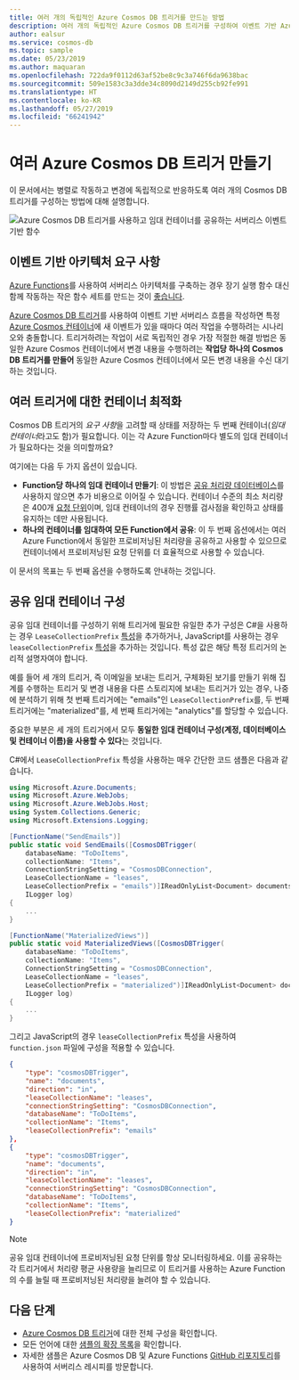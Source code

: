 ```yaml
---
title: 여러 개의 독립적인 Azure Cosmos DB 트리거를 만드는 방법
description: 여러 개의 독립적인 Azure Cosmos DB 트리거를 구성하여 이벤트 기반 Azure Functions 아키텍처를 만드는 방법을 알아봅니다.
author: ealsur
ms.service: cosmos-db
ms.topic: sample
ms.date: 05/23/2019
ms.author: maquaran
ms.openlocfilehash: 722da9f0112d63af52be8c9c3a746f6da9638bac
ms.sourcegitcommit: 509e1583c3a3dde34c8090d2149d255cb92fe991
ms.translationtype: HT
ms.contentlocale: ko-KR
ms.lasthandoff: 05/27/2019
ms.locfileid: "66241942"
---
```

# <a name="create-multiple-azure-cosmos-db-triggers"></a>여러 Azure Cosmos DB 트리거 만들기

이 문서에서는 병렬로 작동하고 변경에 독립적으로 반응하도록 여러 개의 Cosmos DB 트리거를 구성하는 방법에 대해 설명합니다.

![Azure Cosmos DB 트리거를 사용하고 임대 컨테이너를 공유하는 서버리스 이벤트 기반 함수](./media/change-feed-functions/multi-trigger.png)

## <a name="event-based-architecture-requirements"></a>이벤트 기반 아키텍처 요구 사항

[Azure Functions](../azure-functions/functions-overview.md)를 사용하여 서버리스 아키텍처를 구축하는 경우 장기 실행 함수 대신 함께 작동하는 작은 함수 세트를 만드는 것이 [좋습니다](../azure-functions/functions-best-practices.md#avoid-long-running-functions).

[Azure Cosmos DB 트리거](./change-feed-functions.md)를 사용하여 이벤트 기반 서버리스 흐름을 작성하면 특정 [Azure Cosmos 컨테이너](./databases-containers-items.md#azure-cosmos-containers)에 새 이벤트가 있을 때마다 여러 작업을 수행하려는 시나리오와 충돌합니다. 트리거하려는 작업이 서로 독립적인 경우 가장 적절한 해결 방법은 동일한 Azure Cosmos 컨테이너에서 변경 내용을 수행하려는 **작업당 하나의 Cosmos DB 트리거를 만들어** 동일한 Azure Cosmos 컨테이너에서 모든 변경 내용을 수신 대기하는 것입니다.

## <a name="optimizing-containers-for-multiple-triggers"></a>여러 트리거에 대한 컨테이너 최적화

Cosmos DB 트리거의 *요구 사항*을 고려할 때 상태를 저장하는 두 번째 컨테이너(*임대 컨테이너*라고도 함)가 필요합니다. 이는 각 Azure Function마다 별도의 임대 컨테이너가 필요하다는 것을 의미할까요?

여기에는 다음 두 가지 옵션이 있습니다.

* **Function당 하나의 임대 컨테이너 만들기**: 이 방법은 [공유 처리량 데이터베이스](./set-throughput.md#set-throughput-on-a-database)를 사용하지 않으면 추가 비용으로 이어질 수 있습니다. 컨테이너 수준의 최소 처리량은 400개 [요청 단위](./request-units.md)이며, 임대 컨테이너의 경우 진행률 검사점을 확인하고 상태를 유지하는 데만 사용됩니다.
* **하나의 컨테이너를 임대하여 모든 Function에서 공유**: 이 두 번째 옵션에서는 여러 Azure Function에서 동일한 프로비저닝된 처리량을 공유하고 사용할 수 있으므로 컨테이너에서 프로비저닝된 요청 단위를 더 효율적으로 사용할 수 있습니다.

이 문서의 목표는 두 번째 옵션을 수행하도록 안내하는 것입니다.

## <a name="configuring-a-shared-leases-container"></a>공유 임대 컨테이너 구성

공유 임대 컨테이너를 구성하기 위해 트리거에 필요한 유일한 추가 구성은 C#을 사용하는 경우 `LeaseCollectionPrefix` [특성](../azure-functions/functions-bindings-cosmosdb-v2.md#trigger---c-attributes)을 추가하거나, JavaScript를 사용하는 경우 `leaseCollectionPrefix` [특성](../azure-functions/functions-bindings-cosmosdb-v2.md#trigger---javascript-example)을 추가하는 것입니다. 특성 값은 해당 특정 트리거의 논리적 설명자여야 합니다.

예를 들어 세 개의 트리거, 즉 이메일을 보내는 트리거, 구체화된 보기를 만들기 위해 집계를 수행하는 트리거 및 변경 내용을 다른 스토리지에 보내는 트리거가 있는 경우, 나중에 분석하기 위해 첫 번째 트리거에는 "emails"인 `LeaseCollectionPrefix`를, 두 번째 트리거에는 "materialized"를, 세 번째 트리거에는 "analytics"를 할당할 수 있습니다.

중요한 부분은 세 개의 트리거에서 모두 **동일한 임대 컨테이너 구성(계정, 데이터베이스 및 컨테이너 이름)을 사용할 수 있다**는 것입니다.

C#에서 `LeaseCollectionPrefix` 특성을 사용하는 매우 간단한 코드 샘플은 다음과 같습니다.

```cs
using Microsoft.Azure.Documents;
using Microsoft.Azure.WebJobs;
using Microsoft.Azure.WebJobs.Host;
using System.Collections.Generic;
using Microsoft.Extensions.Logging;

[FunctionName("SendEmails")]
public static void SendEmails([CosmosDBTrigger(
    databaseName: "ToDoItems",
    collectionName: "Items",
    ConnectionStringSetting = "CosmosDBConnection",
    LeaseCollectionName = "leases",
    LeaseCollectionPrefix = "emails")]IReadOnlyList<Document> documents,
    ILogger log)
{
    ...
}

[FunctionName("MaterializedViews")]
public static void MaterializedViews([CosmosDBTrigger(
    databaseName: "ToDoItems",
    collectionName: "Items",
    ConnectionStringSetting = "CosmosDBConnection",
    LeaseCollectionName = "leases",
    LeaseCollectionPrefix = "materialized")]IReadOnlyList<Document> documents,
    ILogger log)
{
    ...
}
```

그리고 JavaScript의 경우 `leaseCollectionPrefix` 특성을 사용하여 `function.json` 파일에 구성을 적용할 수 있습니다.

```json
{
    "type": "cosmosDBTrigger",
    "name": "documents",
    "direction": "in",
    "leaseCollectionName": "leases",
    "connectionStringSetting": "CosmosDBConnection",
    "databaseName": "ToDoItems",
    "collectionName": "Items",
    "leaseCollectionPrefix": "emails"
},
{
    "type": "cosmosDBTrigger",
    "name": "documents",
    "direction": "in",
    "leaseCollectionName": "leases",
    "connectionStringSetting": "CosmosDBConnection",
    "databaseName": "ToDoItems",
    "collectionName": "Items",
    "leaseCollectionPrefix": "materialized"
}
```

> [!NOTE]
> 공유 임대 컨테이너에 프로비저닝된 요청 단위를 항상 모니터링하세요. 이를 공유하는 각 트리거에서 처리량 평균 사용량을 늘리므로 이 트리거를 사용하는 Azure Function의 수를 늘릴 때 프로비저닝된 처리량을 늘려야 할 수 있습니다.

## <a name="next-steps"></a>다음 단계

* [Azure Cosmos DB 트리거](../azure-functions/functions-bindings-cosmosdb-v2.md#trigger---configuration)에 대한 전체 구성을 확인합니다.
* 모든 언어에 대한 [샘플의 확장 목록](../azure-functions/functions-bindings-cosmosdb-v2.md#trigger---example)을 확인합니다.
* 자세한 샘플은 Azure Cosmos DB 및 Azure Functions [GitHub 리포지토리](https://github.com/ealsur/serverless-recipes/tree/master/cosmosdbtriggerscenarios)를 사용하여 서버리스 레시피를 방문합니다.